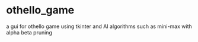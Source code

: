 # othello_game
a gui for othello game using tkinter and AI algorithms such as mini-max with alpha beta pruning
